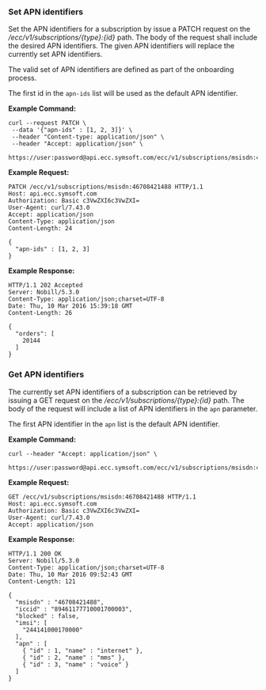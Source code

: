 ### Set APN identifiers

Set the APN identifiers for a subscription by issue a PATCH request on the _/ecc/v1/subscriptions/{type}:{id}_ path. The body of the request shall include the desired APN identifiers. The given APN identifiers will replace the currently set APN identifiers.

The valid set of APN identifiers are defined as part of the onboarding process.

The first id in the `apn-ids` list will be used as the default APN identifier.

**Example Command:**

```
curl --request PATCH \
 --data '{"apn-ids" : [1, 2, 3]}' \
 --header "Content-type: application/json" \
 --header "Accept: application/json" \
 https://user:password@api.ecc.symsoft.com/ecc/v1/subscriptions/msisdn:46708421488
```

**Example Request:**

```
PATCH /ecc/v1/subscriptions/msisdn:46708421488 HTTP/1.1
Host: api.ecc.symsoft.com
Authorization: Basic c3VwZXI6c3VwZXI=
User-Agent: curl/7.43.0
Accept: application/json
Content-Type: application/json
Content-Length: 24

{
  "apn-ids" : [1, 2, 3]
}
```

**Example Response:**

```
HTTP/1.1 202 Accepted
Server: Nobill/5.3.0
Content-Type: application/json;charset=UTF-8
Date: Thu, 10 Mar 2016 15:39:18 GMT
Content-Length: 26

{
  "orders": [
    20144
  ]
}
```

### Get APN identifiers

The currently set APN identifiers of a subscription can be retrieved by issuing a GET request on the _/ecc/v1/subscriptions/{type}:{id}_ path. The body of the request will include a list of APN identifiers in the `apn` parameter.

The first APN identifier in the `apn` list is the default APN identifier.

**Example Command:**

```
curl --header "Accept: application/json" \
 https://user:password@api.ecc.symsoft.com/ecc/v1/subscriptions/msisdn:46708421488
```

**Example Request:**

```
GET /ecc/v1/subscriptions/msisdn:46708421488 HTTP/1.1
Host: api.ecc.symsoft.com
Authorization: Basic c3VwZXI6c3VwZXI=
User-Agent: curl/7.43.0
Accept: application/json
```

**Example Response:**

```
HTTP/1.1 200 OK
Server: Nobill/5.3.0
Content-Type: application/json;charset=UTF-8
Date: Thu, 10 Mar 2016 09:52:43 GMT
Content-Length: 121

{
  "msisdn" : "46708421488",
  "iccid" : "89461177710001700003",
  "blocked" : false,
  "imsi": [
    "244141000170000"
  ],
  "apn" : [
    { "id" : 1, "name" : "internet" },
    { "id" : 2, "name" : "mms" },
    { "id" : 3, "name" : "voice" }
  ]
}
```



